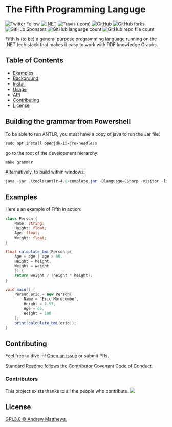 # The Fifth Programming Languge

![Twitter Follow](https://img.shields.io/twitter/follow/aabs?style=social)
[![.NET](https://github.com/aabs/fifthlang/actions/workflows/dotnet.yml/badge.svg)](https://github.com/aabs/fifthlang/actions/workflows/dotnet.yml)
![Travis (.com)](https://img.shields.io/travis/com/aabs/fifthlang)
![GitHub](https://img.shields.io/github/license/aabs/fifthlang)
![GitHub forks](https://img.shields.io/github/forks/aabs/fifthlang?style=social)
![GitHub Sponsors](https://img.shields.io/github/sponsors/aabs?style=social)
![GitHub language count](https://img.shields.io/github/languages/count/aabs/fifthlang)
![GitHub repo file count](https://img.shields.io/github/directory-file-count/aabs/fifthlang)



Fifth is (to be) a general purpose programming language running on the .NET tech stack that makes it easy to work with RDF knowledge Graphs.

## Table of Contents

- [Examples](#security)
- [Background](#background)
- [Install](#install)
- [Usage](#usage)
- [API](#api)
- [Contributing](#contributing)
- [License](#license)

## Building the grammar from Powershell

To be able to run ANTLR, you must have a copy of java to run the Jar file:

```
sudo apt install openjdk-15-jre-headless
```

go to the root of the development hierarchy:

```
make grammar
```

Alternatively, to build within windows:

```powershell
java -jar .\tools\antlr-4.8-complete.jar -Dlanguage=CSharp -visitor -listener -o .\fifth.parser\grammar\ .\fifth.parser\grammar\Fifth.g4
```



## Examples

Here's an example of Fifth in action:

```csharp
class Person {
    Name: string;
    Height: float;
    Age: float;
    Weight: float;
}

float calculate_bmi(Person p{
    Age = age | age > 60,
    Height = height,
    Weight = weight
    }) {
    return weight / (height * height);
}

void main() {
    Person eric = new Person{
        Name = 'Eric Morecombe',
        Height = 1.93,
        Age = 65,
        Weight = 100
    };
    print(calculate_bmi(eric));
}
```

## Contributing

Feel free to dive in! [Open an issue](https://github.com/aabs/fifthlang/issues/new) or submit PRs.

Standard Readme follows the [Contributor Covenant](http://contributor-covenant.org/version/1/3/0/) Code of Conduct.

### Contributors

This project exists thanks to all the people who contribute. 
<a href="https://github.com/aabs/fifthlang/graphs/contributors"><img src="https://opencollective.com/standard-readme/contributors.svg?width=890&button=false" /></a>

## License

[GPL3.0 © Andrew Matthews.](../LICENSE)
